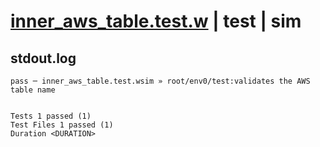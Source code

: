 # [inner_aws_table.test.w](../../../../../../examples/tests/sdk_tests/table/inner_aws_table.test.w) | test | sim

## stdout.log
```log
pass ─ inner_aws_table.test.wsim » root/env0/test:validates the AWS table name
 
 
Tests 1 passed (1)
Test Files 1 passed (1)
Duration <DURATION>
```

